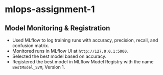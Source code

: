 # mlops-assignment-1
## Model Monitoring & Registration
- Used MLflow to log training runs with accuracy, precision, recall, and confusion matrix.
- Monitored runs in MLflow UI at `http://127.0.0.1:5000`.
- Selected the best model based on accuracy.
- Registered the best model in MLflow Model Registry with the name `BestModel_SVM`, Version 1.
